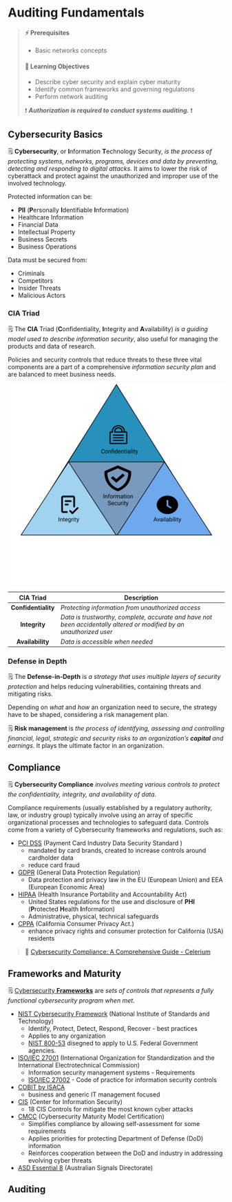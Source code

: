 # Auditing Fundamentals

> #### ⚡ Prerequisites
>
> * Basic networks concepts
>
> #### 📕 Learning Objectives
>
> * Describe cyber security and explain cyber maturity
> * Identify common frameworks and governing regulations
> * Perform network auditing
>
> ❗ _**Authorization is required to conduct systems auditing.**_ ❗

## Cybersecurity Basics

🗒️ **Cybersecurity**, or **I**nformation **T**echnology Security, *is the process of protecting systems, networks, programs, devices and data by preventing, detecting and responding to digital attacks*. It aims to lower the risk of cyberattack and protect against the unauthorized and improper use of the involved technology.

Protected information can be:

- **PII** (**P**ersonally **I**dentifiable **I**nformation)
- Healthcare Information
- Financial Data
- Intellectual Property
- Business Secrets
- Business Operations

Data must be secured from:

- Criminals
- Competitors
- Insider Threats
- Malicious Actors

### CIA Triad

🗒️ The **CIA** Triad (**C**onfidentiality, **I**ntegrity and **A**vailability) *is a guiding model used to describe information security*, also useful for managing the products and data of research.

Policies and security controls that reduce threats to these three vital components are a part of a comprehensive *information security plan* and are balanced to meet business needs.

![InfoSec CIA Triad](.gitbook/assets/CIA-TRIAD.png)

|      CIA Triad      | Description                                                  |
| :-----------------: | ------------------------------------------------------------ |
| **Confidentiality** | *Protecting information from unauthorized access*            |
|    **Integrity**    | *Data is trustworthy, complete, accurate and have not been accidentally altered or modified by an unauthorized user* |
|  **Availability**   | *Data is accessible when needed*                             |

### Defense in Depth

🗒️ The **Defense-in-Depth** is *a strategy that uses multiple layers of security protection* and helps reducing vulnerabilities, containing threats and mitigating risks.

Depending on *what* and *how* an organization need to secure, the strategy have to be shaped, considering a risk management plan.

🗒️ **Risk management** is *the process of identifying, assessing and controlling financial, legal, strategic and security risks to an organization’s **capital** and earnings*. It plays the ultimate factor in an organization.

## Compliance

🗒️ **Cybersecurity Compliance** *involves meeting various controls to protect the confidentiality, integrity, and availability of data*.

Compliance requirements (usually established by a regulatory authority, law, or industry group) typically involve using an array of specific organizational processes and technologies to safeguard data. Controls come from a variety of Cybersecurity frameworks and regulations, such as:

- [PCI DSS](https://www.pcisecuritystandards.org/) (Payment Card Industry Data Security Standard )
  - mandated by card brands, created to increase controls around cardholder data
  - reduce card fraud
- [GDPR](https://gdpr.eu/) (General Data Protection Regulation)
  - Data protection and privacy law in the EU (European Union) and EEA (European Economic Area)
- [HIPAA](https://www.hhs.gov/hipaa/index.html) (Health Insurance Portability and Accountability Act)
  - United States regulations for the use and disclosure of **PHI** (**P**rotected **H**ealth **I**nformation)
  - Administrative, physical, technical safeguards
- [CPPA](https://leginfo.legislature.ca.gov/faces/codes_displayText.xhtml?lawCode=CIV&division=3.&title=1.81.5.&part=4.&chapter=&article=) (California Consumer Privacy Act.)
  - enhance privacy rights and consumer protection for California (USA) residents

> 📖 [Cybersecurity Compliance: A Comprehensive Guide - Celerium](https://www.celerium.com/cyber-security-compliance-a-comprehensive-guide)

## Frameworks and Maturity

🗒️ [Cybersecurity **Frameworks**](https://www.celerium.com/cybersecurity-frameworks-a-comprehensive-guide) are *sets of controls that represents a fully functional cybersecurity program when met*.

- [NIST Cybersecurity Framework](https://www.nist.gov/cyberframework) (National Institute of Standards and Technology)
  - Identify, Protect, Detect, Respond, Recover - best practices
  - Applies to any organization
  - [NIST 800-53](https://csrc.nist.gov/Projects/risk-management/sp800-53-controls/release-search) disegned to apply to U.S. Federal Government agencies.
- [ISO/IEC 27001](https://www.iso.org/isoiec-27001-information-security.html) (International Organization for Standardization and the International Electrotechnical Commission)
  - Information security management systems - Requirements
  - [ISO/IEC 27002](https://www.iso.org/standard/75652.html) - Code of practice for information security controls
- [COBIT by ISACA](https://www.isaca.org/resources/cobit)
  - business and generic IT management focused
- [CIS](https://www.cisecurity.org/) (Center for Information Security)
  - 18 CIS Controls for mitigate the most known cyber attacks
- [CMCC](https://dodcio.defense.gov/CMMC/) (Cybersecurity Maturity Model Certification)
  - Simplifies compliance by allowing self-assessment for some requirements
  - Applies priorities for protecting Department of Defense (DoD) information
  - Reinforces cooperation between the DoD and industry in addressing evolving cyber threats
- [ASD Essential 8](https://www.upguard.com/blog/essential-eight) (Australian Signals Directorate)

## Auditing







